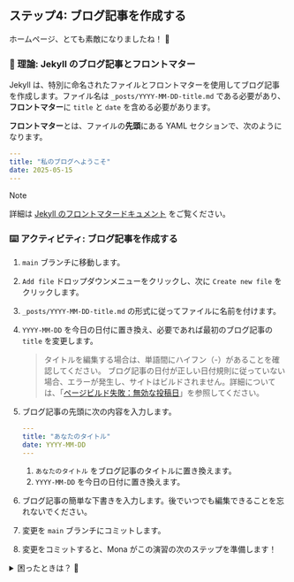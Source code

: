 ## ステップ4: ブログ記事を作成する

ホームページ、とても素敵になりましたね！ 🤠

### 📖 理論: Jekyll のブログ記事とフロントマター

Jekyll は、特別に命名されたファイルとフロントマターを使用してブログ記事を作成します。ファイル名は `_posts/YYYY-MM-DD-title.md` である必要があり、**フロントマター**に `title` と `date` を含める必要があります。

**フロントマター**とは、ファイルの**先頭**にある YAML セクションで、次のようになります。

```yaml
---
title: "私のブログへようこそ"
date: 2025-05-15
---
```

> [!NOTE]
> 詳細は [Jekyll のフロントマタードキュメント](https://jekyllrb.com/docs/front-matter/) をご覧ください。

### ⌨️ アクティビティ: ブログ記事を作成する

1. `main` ブランチに移動します。
1. `Add file` ドロップダウンメニューをクリックし、次に `Create new file` をクリックします。
1. `_posts/YYYY-MM-DD-title.md` の形式に従ってファイルに名前を付けます。
1. `YYYY-MM-DD` を今日の日付に置き換え、必要であれば最初のブログ記事の `title` を変更します。
   > タイトルを編集する場合は、単語間にハイフン（-）があることを確認してください。
   > ブログ記事の日付が正しい日付規則に従っていない場合、エラーが発生し、サイトはビルドされません。詳細については、「[ページビルド失敗：無効な投稿日](https://docs.github.com/ja/pages/setting-up-a-github-pages-site-with-jekyll/troubleshooting-jekyll-build-errors-for-github-pages-sites)」を参照してください。
1. ブログ記事の先頭に次の内容を入力します。

   ```yaml
   ---
   title: "あなたのタイトル"
   date: YYYY-MM-DD
   ---
   ```

   1. `あなたのタイトル` をブログ記事のタイトルに置き換えます。
   1. `YYYY-MM-DD` を今日の日付に置き換えます。
1. ブログ記事の簡単な下書きを入力します。後でいつでも編集できることを忘れないでください。
1. 変更を `main` ブランチにコミットします。
1. 変更をコミットすると、Mona がこの演習の次のステップを準備します！

<details>
<summary>困ったときは？ 🤷</summary><br/>

- ファイル名と日付の形式を再確認してください。
- フロントマターがファイルの先頭にあり、正しくフォーマットされていることを確認してください。

</details>